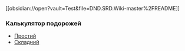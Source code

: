 [[obsidian://open?vault=Test&file=DND.SRD.Wiki-master%2FREADME]]

### Калькулятор подорожей
- [Простий](https://stephthedev.com/dnd-travel-calculator)
- [Складний](https://datengeist.github.io/DnDTravelCalculator/en/index.html)

